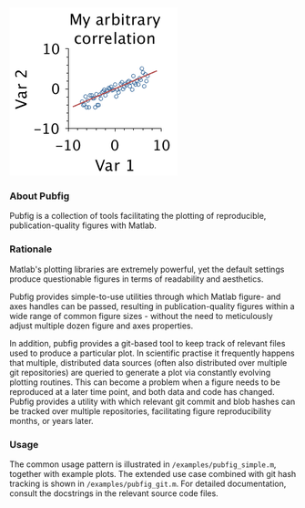 ![](examples/pubfig_simple.png)

### About Pubfig
Pubfig is a collection of tools facilitating the plotting of reproducible, publication-quality figures with Matlab.

### Rationale
Matlab's plotting libraries are extremely powerful, yet the default settings produce questionable figures in terms of readability and aesthetics.

Pubfig provides simple-to-use utilities through which Matlab figure- and axes handles can be passed, resulting in publication-quality figures within a wide range of common figure sizes - without the need to meticulously adjust multiple dozen figure and axes properties.

In addition, pubfig provides a git-based tool to keep track of relevant files used to produce a particular plot. In scientific practise it frequently happens that multiple, distributed data sources (often also distributed over multiple git repositories) are queried to generate a plot via constantly evolving plotting routines. This can become a problem when a figure needs to be reproduced at a later time point, and both data and code has changed. Pubfig provides a utility with which relevant git commit and blob hashes can be tracked over multiple repositories, facilitating figure reproducibility months, or years later.

### Usage
The common usage pattern is illustrated in `/examples/pubfig_simple.m`, together with example plots. The extended use case combined with git hash tracking is shown in `/examples/pubfig_git.m`. For detailed documentation, consult the docstrings in the relevant source code files.
